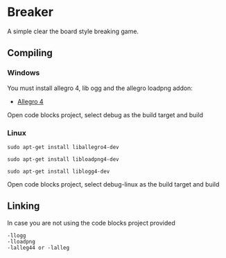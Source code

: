 # Breaker
A simple clear the board style breaking game.

## Compiling

### Windows
You must install allegro 4, lib ogg and the allegro loadpng addon:
- [Allegro 4](http://liballeg.org/api.html)


Open code blocks project, select debug as the build target and build


### Linux
```sudo apt-get install liballegro4-dev```

```sudo apt-get install libloadpng4-dev```

```sudo apt-get install liblogg4-dev```

Open code blocks project, select debug-linux as the build target and build

## Linking
In case you are not using the code blocks project provided
```
-llogg
-lloadpng
-lalleg44 or -lalleg
```
